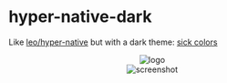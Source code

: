 # hyper-native-dark

Like [leo/hyper-native](https://github.com/leo/hyper-native) but with a dark theme: [sick colors](https://github.com/pablopunk/sick-colors)

<p align="center">
  <img src="https://assets.zeit.co/image/upload/v1549723846/repositories/hyper/hyper-3-repo-banner.png" alt="logo">
  <br>
  <img src="https://file-gyvegifxiy.now.sh" alt="screenshot">
</p>
